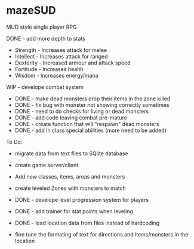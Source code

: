 # mazeSUD
MUD style single player RPG

DONE - add more depth to stats

  - Strength  - Increases attack for melee
  - Intellect - Increases attack for ranged
  - Dexterity - Increased armour and attack speed
  - Fortitude - Increases health
  - Wisdom    - Increases energy/mana

WIP - develope combat system

  - DONE - make dead monsters drop their items in the zone killed
  - DONE - fix bug with monster not showing correctly sometimes
  - DONE - need to do checks for living or dead monsters
  - DONE - add code leaving combat pre-mature
  - DONE - create function that will "respawn" dead monsters
  - DONE - add in class special abilities (more need to be added)


To Do:

- migrate data from text files to SQlite database

- create game server/client

- Add new classes, items, areas and monsters

- create leveled Zones with monsters to match

- DONE - develope level progression system for players

- DONE - add trainer for stat points when leveling

- DONE - load location data from files instead of hardcoding

- fine tune the formating of text for directions and items/monsters in the location


